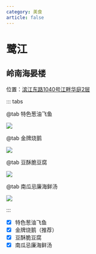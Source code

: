 ```yaml
---
category: 美食
article: false
---
```


# 鹭江

## 岭南海晏楼

<span class="icon iconfont icon-locate"></span> 位置：<a href="https://ditu.amap.com/place/B0014247XH" target="_blank">滨江东路1040号江畔华庭2层</a>

::: tabs

@tab 特色葱油飞鱼

![](https://img.sherry4869.com/blog/life/food/china/guangdong/guangzhou/hz/lj/hyl/img.jpg)

@tab 金牌烧鹅

![](https://img.sherry4869.com/blog/life/food/china/guangdong/guangzhou/hz/lj/hyl/img_2.jpg)

@tab 豆酥脆豆腐

![](https://img.sherry4869.com/blog/life/food/china/guangdong/guangzhou/hz/lj/hyl/img_3.jpg)

@tab 南瓜忌廉海鲜汤

![](https://img.sherry4869.com/blog/life/food/china/guangdong/guangzhou/hz/lj/hyl/img_4.jpg)

:::

- [x] 特色葱油飞鱼
- [x] 金牌烧鹅（推荐）
- [x] 豆酥脆豆腐
- [x] 南瓜忌廉海鲜汤